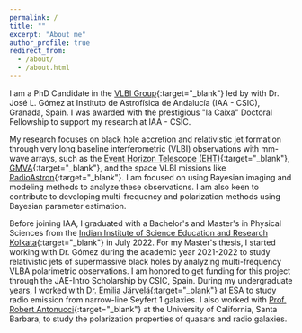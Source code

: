 ```yaml
---
permalink: /
title: ""
excerpt: "About me"
author_profile: true
redirect_from:
  - /about/
  - /about.html
---
```


I am a PhD Candidate in the [VLBI Group](http://vlbigroup.iaa.es){:target="_blank"} led by with Dr. José L. Gómez at Instituto de Astrofísica de Andalucía (IAA - CSIC), Granada, Spain. I was awarded with the prestigious "la Caixa" Doctoral Fellowship to support my research at IAA - CSIC.

My research focuses on black hole accretion and relativistic jet formation through very long baseline interferometric (VLBI) observations with mm-wave arrays, such as the [Event Horizon Telescope (EHT)](https://eventhorizontelescope.org/){:target="_blank"}, [GMVA](https://www3.mpifr-bonn.mpg.de/div/vlbi/globalmm/){:target="_blank"}, and the space VLBI missions like [RadioAstron](http://www.asc.rssi.ru/radioastron/){:target="_blank"}. I am focused on using Bayesian imaging and modeling methods to analyze these observations. I am also keen to contribute to developing multi-frequency and polarization methods using Bayesian parameter estimation.

Before joining IAA, I graduated with a Bachelor's and Master's in Physical Sciences from the [Indian Institute of Science Education and Research Kolkata](https://www.iiserkol.ac.in/web/en/#gsc.tab=0){:target="_blank"} in July 2022. For my Master's thesis, I started working with Dr. Gómez during the academic year 2021-2022 to study relativistic jets of supermassive black holes by analyzing multi-frequency VLBA polarimetric observations. I am honored to get funding for this project through the JAE-Intro Scholarship by CSIC, Spain. During my undergraduate years, I worked with [Dr. Emilia Järvelä](https://www.cosmos.esa.int/web/personal-profiles/emilia-jarvela){:target="_blank"} at ESA to study radio emission from narrow-line Seyfert 1 galaxies. I also worked with [Prof. Robert Antonucci](https://www.physics.ucsb.edu/people/robert-antonucci){:target="_blank"} at the University of California, Santa Barbara, to study the polarization properties of quasars and radio galaxies.
